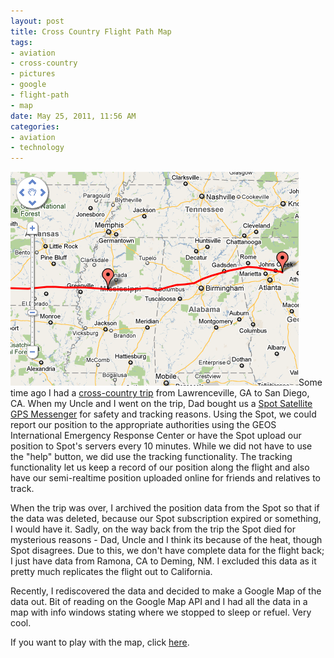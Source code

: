 ```yaml
--- 
layout: post
title: Cross Country Flight Path Map
tags: 
- aviation
- cross-country
- pictures
- google
- flight-path
- map
date: May 25, 2011, 11:56 AM
categories: 
- aviation
- technology
---
```

[![](files/2011/05/Screen-shot-2011-05-25-at-11.49.43-AM.png "Flight Path Thumbnail")](files/2011/05/FlightPath.html)Some time ago I had a [cross-country trip](http://airborne.revenir.org/) from Lawrenceville, GA to San Diego, CA. When my Uncle and I went on the trip, Dad bought us a [Spot Satellite GPS Messenger](http://www.findmespot.com/en/) for safety and tracking reasons. Using the Spot, we could report our position to the appropriate authorities using the GEOS International Emergency Response Center or have the Spot upload our position to Spot's servers every 10 minutes. While we did not have to use the "help" button, we did use the tracking functionality. The tracking functionality let us keep a record of our position along the flight and also have our semi-realtime position uploaded online for friends and relatives to track.

When the trip was over, I archived the position data from the Spot so that if the data was deleted, because our Spot subscription expired or something, I would have it. Sadly, on the way back from the trip the Spot died for mysterious reasons - Dad, Uncle and I think its because of the heat, though Spot disagrees. Due to this, we don't have complete data for the flight back; I just have data from Ramona, CA to Deming, NM. I excluded this data as it pretty much replicates the flight out to California.

Recently, I rediscovered the data and decided to make a Google Map of the data out. Bit of reading on the Google Map API and I had all the data in a map with info windows stating where we stopped to sleep or refuel. Very cool.

If you want to play with the map, click [here](files/2011/05/FlightPath.html).
